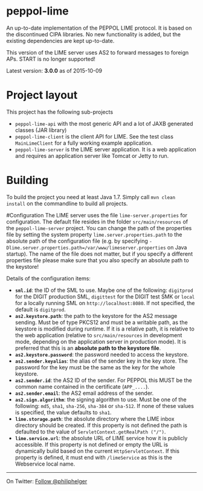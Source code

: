 # peppol-lime
An up-to-date implementation of the PEPPOL LIME protocol. 
It is based on the discontinued CIPA libraries.
No new functionality is added, but the existing dependencies are kept up-to-date.

This version of the LIME server uses AS2 to forward messages to foreign APs. START is no longer supported!

Latest version: **3.0.0** as of 2015-10-09

# Project layout
This project has the following sub-projects
  * `peppol-lime-api` with the most generic API and a lot of JAXB generated classes (JAR library)
  * `peppol-lime-client` is the client API for LIME. See the test class `MainLimeClient` for a fully working example application.
  * `peppol-lime-server` is the LIME server application. It is a web application and requires an application server like Tomcat or Jetty to run. 
  
# Building
To build the project you need at least Java 1.7.
Simply call `mvn clean install` on the commandline to build all projects.

#Configuration
The LIME server uses the file `lime-server.properties` for configuration. The default file resides in the folder `src/main/resources` of the `peppol-lime-server` project. You can change the path of the properties file by setting the system property `lime.server.properties.path` to the absolute path of the configuration file (e.g. by specifying `-Dlime.server.properties.path=/var/www/limeserver.properties` on Java startup). The name of the file does not matter, but if you specify a different properties file please make sure that you also specify an absolute path to the keystore!

Details of the configuration items:
  * **`sml.id`**: the ID of the SML to use. Maybe one of the following: `digitprod` for the DIGIT production SML, `digittest` for the DIGIT test SMK or `local` for a locally running SML on `http://localhost:8080`. If not specified, the default is `digitprod`.
  * **`as2.keystore.path`**: the path to the keystore for the AS2 message sending. Must be of type PKCS12 and must be a writable path, as the keystore is modified during runtime. If it is a relative path, it is relative to the web application (relative to `src/main/resources` in development mode, depending on the application server in production mode). It is preferred that this is an **absolute path to the keystore file**.
  * **`as2.keystore.password`**: the password needed to access the keystore.
  * **`as2.sender.keyalias`**: the alias of the sender key in the key store. The password for the key must be the same as the key for the whole keystore.
  * **`as2.sender.id`**: the AS2 ID of the sender. For PEPPOL this MUST be the common name contained in the certificate (`APP_....`).
  * **`as2.sender.email`**: the AS2 email address of the sender.
  * **`as2.sign.algorithm`**: the signing algorithm to use. Must be one of the following: `md5`, `sha1`, `sha-256`, `sha-384` or `sha-512`. If none of these values is specified, the value defaults to `sha1`.
  * **`lime.storage.path`**: the absolute directory where the LIME inbox directory should be created. If this property is not defined the path is defaulted to the value of `ServletContext.getRealPath ("/")`.
  * **`lime.service.url`**: the absolute URL of LIME service how it is publicly accessible. If this property is not defined or empty the URL is dynamically build based on the current `HttpServletContext`.  If this property is defined, it must end with `/limeService` as this is the Webservice local name.
   

---

On Twitter: <a href="https://twitter.com/philiphelger">Follow @philiphelger</a>
